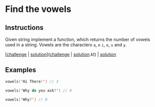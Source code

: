 # Find the vowels

## Instructions

Given string implement a function, which returns the number of vowels
used in a string. Vowels are the characters `a`, `e` `i`, `o`, `u` and
`y`.

[[challenge](challenge) | [solution](solution.kt)]([challenge](challenge) | [solution](solution.kt).kt) | [solution](solution.kt)

## Examples

```kotlin
vowels('Hi There!') // 3

vowels('Why do you ask?') // 4

vowels('Why?') // 0
```

